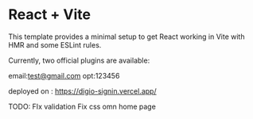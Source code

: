 # React + Vite

This template provides a minimal setup to get React working in Vite with HMR and some ESLint rules.

Currently, two official plugins are available:

 email:test@gmail.com
 opt:123456

deployed on :
https://digio-signin.vercel.app/

TODO: 
FIx validation 
Fix css omn home page
